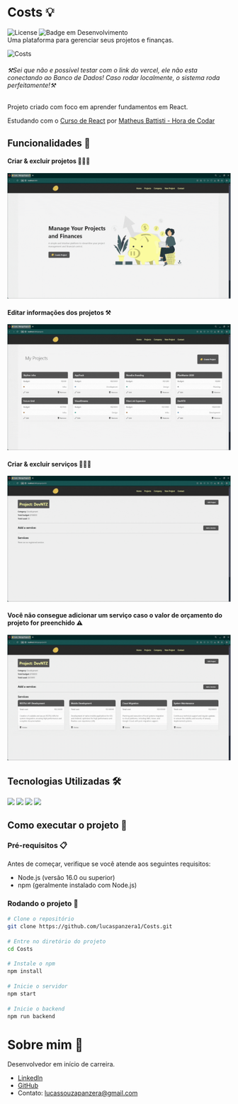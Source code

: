 # Costs 💡
![License](https://img.shields.io/badge/lucaspanzera-Costs-yellow) ![Badge em Desenvolvimento](https://img.shields.io/badge/Status-Finalizado-yellow)</br>
Uma plataforma para gerenciar seus projetos e finanças.

![Costs](content/header.gif)
###### ⚒️Sei que não e possível testar com o link do vercel, ele não esta conectando ao Banco de Dados!  Caso rodar localmente, o sistema roda perfeitamente!⚒️

<p className={styles.p_img}>Projeto criado com foco em aprender fundamentos em React.</p>
                <p>Estudando com o <a href="https://youtube.com/playlist?list=PLnDvRpP8BneyVA0SZ2okm-QBojomniQVO&si=2mS54RCKLhv6rcF0" target="_blank" >Curso de React</a> por <a href="https://www.youtube.com/@MatheusBattisti" target="_blank" >Matheus Battisti - Hora de Codar</a></p>

## Funcionalidades 📱
#### Criar & excluir projetos  📝✅❌

![Costs](content/gif1.gif)

#### Editar informações dos projetos ⚒️

![Costs](content/gif2.gif)

#### Criar & excluir serviços  💼✅❌

![Costs](content/gif3.gif)

#### Você não consegue adicionar um serviço caso o valor de orçamento do projeto for preenchido ⚠️

![Costs](content/gif4.gif)


## Tecnologias Utilizadas 🛠️
<div align="left">
  <img src="https://img.shields.io/badge/React-20232A?style=for-the-badge&logo=react&logoColor=61DAFB" />
  <img src="https://img.shields.io/badge/HTML5-E34F26?style=for-the-badge&logo=html5&logoColor=white" />
  <img src="https://img.shields.io/badge/CSS3-1572B6?style=for-the-badge&logo=css3&logoColor=white" />
  <img src="https://img.shields.io/badge/JavaScript-F7DF1E?style=for-the-badge&logo=javascript&logoColor=black" />
</div>

## Como executar o projeto 🚀

### Pré-requisitos 📋 

Antes de começar, verifique se você atende aos seguintes requisitos:
* Node.js (versão 16.0 ou superior)
* npm (geralmente instalado com Node.js)

### Rodando o projeto 🎲

```bash
# Clone o repositório
git clone https://github.com/lucaspanzera1/Costs.git

# Entre no diretório do projeto
cd Costs

# Instale o npm
npm install

# Inicie o servidor
npm start

# Inicie o backend
npm run backend
```

# Sobre mim 👋
Desenvolvedor em início de carreira.

- [LinkedIn](https://www.linkedin.com/in/lucas-panzera/)
- [GitHub](https://github.com/lucaspanzera1)
- Contato: lucassouzapanzera@gmail.com
